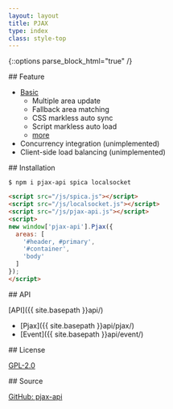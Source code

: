 ```yaml
---
layout: layout
title: PJAX
type: index
class: style-top
---
```


{::options parse_block_html="true" /}

<div class="row">

<div class="col-md-4">
## Feature

- <a href="{{ site.basepath }}demo/basic/1.html" target="_blank">Basic</a>
	- Multiple area update
	- Fallback area matching
	- CSS markless auto sync
	- Script markless auto load
	- [more](https://github.com/falsandtru/pjax-api#feature)
- Concurrency integration (unimplemented)
- Client-side load balancing (unimplemented)
</div>

<div class="col-md-4">
## Installation

```
$ npm i pjax-api spica localsocket
```

```html
<script src="/js/spica.js"></script>
<script src="/js/localsocket.js"></script>
<script src="/js/pjax-api.js"></script>
<script>
new window['pjax-api'].Pjax({
  areas: [
    '#header, #primary',
    '#container',
    'body'
  ]
});
</script>
```
</div>

<div class="col-md-4">
## API

[API]({{ site.basepath }}api/)

- [Pjax]({{ site.basepath }}api/pjax/)
- [Event]({{ site.basepath }}api/event/)
</div>

</div>

<div class="row">

<div class="col-md-4">
## License

[GPL-2.0](https://github.com/falsandtru/pjax-api#license)
</div>

<div class="col-md-4">
## Source

[GitHub: pjax-api](https://github.com/falsandtru/pjax-api)
</div>

<div class="col-md-4">
</div>

</div>
